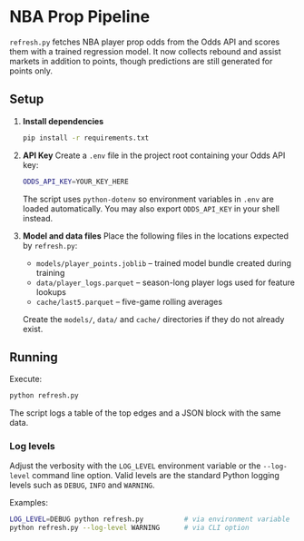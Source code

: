 # NBA Prop Pipeline

`refresh.py` fetches NBA player prop odds from the Odds API and scores them with a trained regression model.
It now collects rebound and assist markets in addition to points, though predictions
are still generated for points only.

## Setup

1. **Install dependencies**
   ```bash
   pip install -r requirements.txt
   ```

2. **API Key**
   Create a `.env` file in the project root containing your Odds API key:
   ```bash
   ODDS_API_KEY=YOUR_KEY_HERE
   ```
   The script uses `python-dotenv` so environment variables in `.env` are loaded automatically. You may also export `ODDS_API_KEY` in your shell instead.

3. **Model and data files**
   Place the following files in the locations expected by `refresh.py`:
   - `models/player_points.joblib` – trained model bundle created during training
   - `data/player_logs.parquet` – season-long player logs used for feature lookups
   - `cache/last5.parquet` – five-game rolling averages

   Create the `models/`, `data/` and `cache/` directories if they do not already exist.

## Running

Execute:
```bash
python refresh.py
```
The script logs a table of the top edges and a JSON block with the same data.

### Log levels

Adjust the verbosity with the `LOG_LEVEL` environment variable or the
`--log-level` command line option. Valid levels are the standard Python logging
levels such as `DEBUG`, `INFO` and `WARNING`.

Examples:

```bash
LOG_LEVEL=DEBUG python refresh.py          # via environment variable
python refresh.py --log-level WARNING      # via CLI option
```
